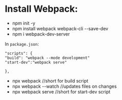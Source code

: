 # Install Webpack:

- npm init -y
- npm install webpack webpack-cli --save-dev
- npm i webpack-dev-server

In `package.json`:

```
"scripts": {
"build": "webpack --mode development"
"start-dev":"webpack serve"

},
```

- npx webpack //short for build script
- npx webpack --watch //updates files on changes
- npx webpack serve //short for start-dev script
